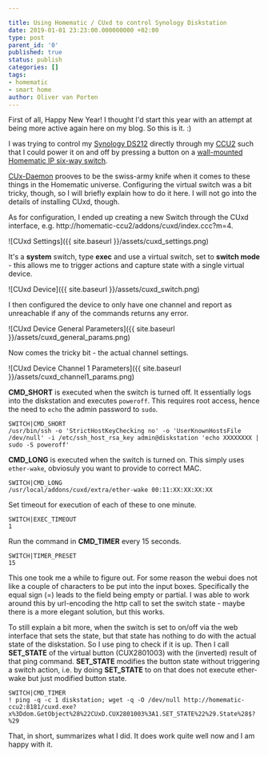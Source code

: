 ```yaml
---

title: Using Homematic / CUxd to control Synology Diskstation
date: 2019-01-01 23:23:00.000000000 +02:00
type: post
parent_id: '0'
published: true
status: publish
categories: []
tags:
- homematic
- smart home
author: Oliver van Porten
---
```

First of all, Happy New Year! I thought I'd start this year with an attempt at being more active again here on my blog. So this is it. :)

I was trying to control my [Synology DS212](https://www.custompcreview.com/reviews/synology-diskstation-ds212-nas-review/) directly 
through my [CCU2](https://www.eq-3.de/produkte/homematic/zentralen-und-gateways/homematic-zentrale-ccu-2.html) such that I could power 
it on and off by pressing a button on a [wall-mounted Homematic IP six-way switch](https://www.homematic-ip.com/en/products/detail/homematic-ip-wall-mount-remote-control-6-buttons.html).

[CUx-Daemon](https://github.com/jens-maus/cuxd) prooves to be the swiss-army knife when it comes to these things in the Homematic universe. 
Configuring the virtual switch was a bit tricky, though, so I will briefly explain how to do it here. I will not go into the details of installing
CUxd, though.

As for configuration, I ended up creating a new Switch through the CUxd interface, e.g. http://homematic-ccu2/addons/cuxd/index.ccc?m=4.

![CUxd Settings]({{ site.baseurl }}/assets/cuxd_settings.png)

It's a **system** switch, type **exec** and use a virtual switch, set to **switch mode** - this allows me to trigger actions and capture 
state with a single virtual device. 

![CUxd Device]({{ site.baseurl }}/assets/cuxd_switch.png)

I then configured the device to only have one channel and report as unreachable if any of the commands returns any error.

![CUxd Device General Parameters]({{ site.baseurl }}/assets/cuxd_general_params.png)

Now comes the tricky bit - the actual channel settings.

![CUxd Device Channel 1 Parameters]({{ site.baseurl }}/assets/cuxd_channel1_params.png)

**CMD_SHORT** is executed when the switch is turned off. It essentially logs into the diskstation and executes `poweroff`. This
requires root access, hence the need to `echo` the admin password to `sudo`. 

```
SWITCH|CMD_SHORT	
/usr/bin/ssh -o 'StrictHostKeyChecking no' -o 'UserKnownHostsFile /dev/null' -i /etc/ssh_host_rsa_key admin@diskstation 'echo XXXXXXXX | sudo -S poweroff'
```

**CMD_LONG** is executed when the switch is turned on. This simply uses `ether-wake`, obviosuly you want to provide to correct MAC.
```
SWITCH|CMD_LONG	
/usr/local/addons/cuxd/extra/ether-wake 00:11:XX:XX:XX:XX
```

Set timeout for execution of each of these to one minute.

```
SWITCH|EXEC_TIMEOUT	
1
```

Run the command in **CMD_TIMER** every 15 seconds.

```
SWITCH|TIMER_PRESET	
15
```
 	 
This one took me a while to figure out. For some reason the webui does not like a couple of characters to be put into the input boxes.
Specifically the equal sign (=) leads to the field being empty or partial. I was able to work around this by url-encoding the http call to set the 
switch state - maybe there is a more elegant solution, but this works.

To still explain a bit more, when the switch is set to on/off via the web interface that sets the state, but that state has nothing to do
with the actual state of the diskstation. So I use ping to check if it is up. Then I call **SET_STATE** of the virtual button (CUX2801003)
with the (inverted) result of that ping command. **SET_STATE** modifies the button state without triggering a switch action, i.e. by
doing **SET_STATE** to on that does not execute ether-wake but just modified button state.
  
```
SWITCH|CMD_TIMER	
! ping -q -c 1 diskstation; wget -q -O /dev/null http://homematic-ccu2:8181/cuxd.exe?x%3Ddom.GetObject%28%22CUxD.CUX2801003%3A1.SET_STATE%22%29.State%28$?%29
```

That, in short, summarizes what I did. It does work quite well now and I am happy with it. 
